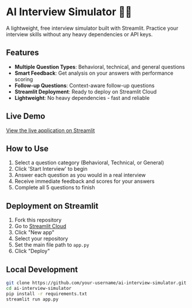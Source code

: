 # AI Interview Simulator 🤖🎤

A lightweight, free interview simulator built with Streamlit. Practice your interview skills without any heavy dependencies or API keys.

## Features

- **Multiple Question Types**: Behavioral, technical, and general questions
- **Smart Feedback**: Get analysis on your answers with performance scoring
- **Follow-up Questions**: Context-aware follow-up questions
- **Streamlit Deployment**: Ready to deploy on Streamlit Cloud
- **Lightweight**: No heavy dependencies - fast and reliable

## Live Demo

[View the live application on Streamlit](https://your-username-ai-interview-simulator.streamlit.app/)

## How to Use

1. Select a question category (Behavioral, Technical, or General)
2. Click 'Start Interview' to begin
3. Answer each question as you would in a real interview
4. Receive immediate feedback and scores for your answers
5. Complete all 5 questions to finish

## Deployment on Streamlit

1. Fork this repository
2. Go to [Streamlit Cloud](https://streamlit.io/cloud)
3. Click "New app"
4. Select your repository
5. Set the main file path to `app.py`
6. Click "Deploy"

## Local Development

```bash
git clone https://github.com/your-username/ai-interview-simulator.git
cd ai-interview-simulator
pip install -r requirements.txt
streamlit run app.py
